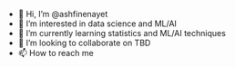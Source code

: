 - 👋 Hi, I’m @ashfinenayet
- 👀 I’m interested in data science and ML/AI
- 🌱 I’m currently learning statistics and ML/AI techniques
- 💞️ I’m looking to collaborate on TBD
- 📫 How to reach me 

<!---
ashfinenayet/ashfinenayet is a ✨ special ✨ repository because its `README.md` (this file) appears on your GitHub profile.
You can click the Preview link to take a look at your changes.
--->
